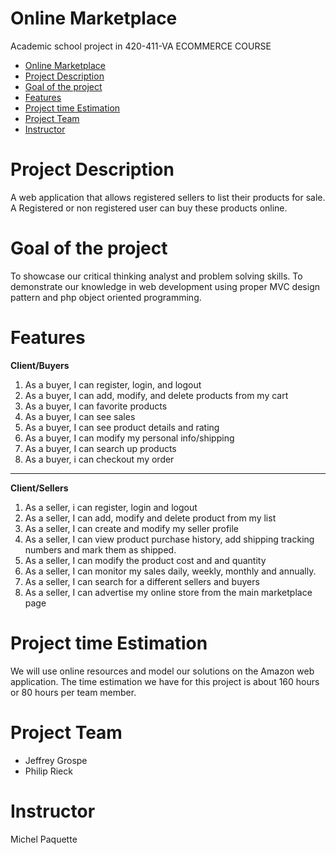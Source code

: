 # Online Marketplace
Academic school project in 420-411-VA ECOMMERCE COURSE

- [Online Marketplace](#online-marketplace)
- [Project Description](#project-description)
- [Goal of the project](#goal-of-the-project)
- [Features](#features)
- [Project time Estimation](#project-time-estimation)
- [Project Team](#project-team)
- [Instructor](#instructor)

# Project Description

A web application that allows registered sellers to list their products for sale. A Registered or non registered user can buy these products online.

# Goal of the project

To showcase our  critical thinking analyst and problem solving skills.
To demonstrate our knowledge in web development using proper MVC design pattern and php object oriented programming.

# Features

**Client/Buyers**

1. As a buyer, I can register, login, and logout
2. As a buyer, I can add, modify, and delete products from my cart
3. As a buyer, I can favorite products
4. As a buyer, I can see sales
5. As a buyer, I can see product details and rating
6. As a buyer, I can modify my personal info/shipping
7. As a buyer, I can search up products
8. As a buyer, i can checkout my order
- - -
**Client/Sellers**

1. As a seller, i can register, login and logout
2. As a seller, I can add, modify and delete product from my list
3. As a seller, I can create and modify my seller profile
4. As a seller, I can view product purchase history, add shipping tracking numbers and mark them as shipped.
5. As a seller, I can modify the product cost and and quantity
6. As a seller, I can monitor my sales daily, weekly, monthly and annually.
7. As a seller, I can search for a different sellers and buyers
8. As a seller, I can advertise my online store from the main marketplace page

# Project time Estimation

We will use online resources and model our solutions on the Amazon web application. The time estimation we have for this project is about 160 hours or 80 hours per team member.

# Project Team
- Jeffrey Grospe
- Philip Rieck

# Instructor
Michel Paquette